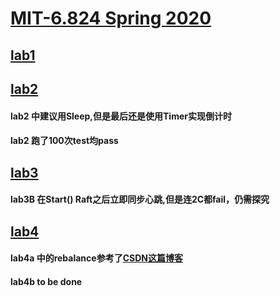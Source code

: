 # [MIT-6.824 Spring 2020](https://pdos.csail.mit.edu/6.824/schedule.html)

## [lab1](https://pdos.csail.mit.edu/6.824/labs/lab-mr.html)

## [lab2](https://pdos.csail.mit.edu/6.824/labs/lab-raft.html)
####  lab2 中建议用Sleep,但是最后还是使用Timer实现倒计时
####  lab2 跑了100次test均pass

## [lab3](https://pdos.csail.mit.edu/6.824/labs/lab-kvraft.html)
####  lab3B 在Start() Raft之后立即同步心跳,但是连2C都fail，仍需探究

## [lab4](https://pdos.csail.mit.edu/6.824/labs/lab-shard.html)
####  lab4a 中的rebalance参考了[CSDN这篇博客](https://blog.csdn.net/zhangdx001/article/details/105883395?utm_medium=distribute.pc_relevant.none-task-blog-BlogCommendFromBaidu-6.nonecase&depth_1-utm_source=distribute.pc_relevant.none-task-blog-BlogCommendFromBaidu-6.nonecase)
####  lab4b to be done
